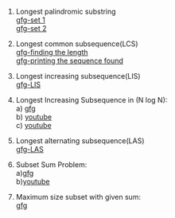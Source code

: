 1. Longest palindromic substring<br>
<a href="https://www.geeksforgeeks.org/longest-palindrome-substring-set-1/">gfg-set 1</a><br>
<a href="https://www.geeksforgeeks.org/longest-palindromic-substring-set-2/">gfg-set 2</a>

2. Longest common subsequence(LCS)<br>
<a href="https://www.geeksforgeeks.org/longest-common-subsequence-dp-4/">gfg-finding the length</a><br>
<a href="https://www.geeksforgeeks.org/printing-longest-common-subsequence/">gfg-printing the sequence found</a>

3. Longest increasing subsequence(LIS)<br>
<a href="https://www.geeksforgeeks.org/longest-increasing-subsequence-dp-3/">gfg-LIS</a><br>

4. Longest Increasing Subsequence in (N log N):<br>
a) <a href="https://www.geeksforgeeks.org/longest-monotonically-increasing-subsequence-size-n-log-n/">gfg</a><br>
b) <a href="https://www.youtube.com/watch?v=TocJOW6vx_I">youtube</a><br>
c) <a href="https://www.youtube.com/watch?v=nf3YG4CnTbg">youtube</a>

5. Longest alternating subsequence(LAS)<br>
<a href="https://www.geeksforgeeks.org/longest-alternating-subsequence/">gfg-LAS</a><br>

6. Subset Sum Problem:<br>
a)<a href="https://www.geeksforgeeks.org/subset-sum-problem-dp-25/">gfg</a><br>
b)<a href="https://www.youtube.com/watch?v=BT_ACNC47Os&t=1253s">youtube</a>

7. Maximum size subset with given sum:<br>
<a href="https://www.geeksforgeeks.org/maximum-size-subset-given-sum/">gfg</a>
